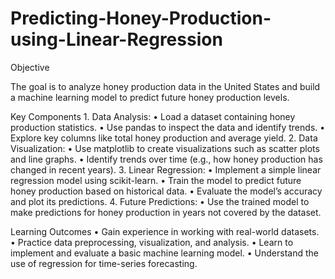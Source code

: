 # Predicting-Honey-Production-using-Linear-Regression

Objective

The goal is to analyze honey production data in the United States and build a machine learning model to predict future honey production levels.

Key Components
	1.	Data Analysis:
	•	Load a dataset containing honey production statistics.
	•	Use pandas to inspect the data and identify trends.
	•	Explore key columns like total honey production and average yield.
	2.	Data Visualization:
	•	Use matplotlib to create visualizations such as scatter plots and line graphs.
	•	Identify trends over time (e.g., how honey production has changed in recent years).
	3.	Linear Regression:
	•	Implement a simple linear regression model using scikit-learn.
	•	Train the model to predict future honey production based on historical data.
	•	Evaluate the model’s accuracy and plot its predictions.
	4.	Future Predictions:
	•	Use the trained model to make predictions for honey production in years not covered by the dataset.

Learning Outcomes
	•	Gain experience in working with real-world datasets.
	•	Practice data preprocessing, visualization, and analysis.
	•	Learn to implement and evaluate a basic machine learning model.
	•	Understand the use of regression for time-series forecasting.
